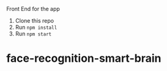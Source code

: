 Front End for the app

1. Clone this repo
2. Run `npm install`
3. Run `npm start`

# face-recognition-smart-brain
